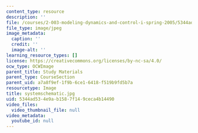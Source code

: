 ```yaml
---
content_type: resource
description: ''
file: /courses/2-003-modeling-dynamics-and-control-i-spring-2005/5344ad534e9ab1587f149ceca4b14490_systemschematic.jpg
file_type: image/jpeg
image_metadata:
  caption: ''
  credit: ''
  image-alt: ''
learning_resource_types: []
license: https://creativecommons.org/licenses/by-nc-sa/4.0/
ocw_type: OCWImage
parent_title: Study Materials
parent_type: CourseSection
parent_uid: a7a8f9ef-1f9b-6ce1-6418-f519b9fd5b7a
resourcetype: Image
title: systemschematic.jpg
uid: 5344ad53-4e9a-b158-7f14-9ceca4b14490
video_files:
  video_thumbnail_file: null
video_metadata:
  youtube_id: null
---
```

